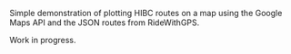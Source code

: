 Simple demonstration of plotting HIBC routes on a map using the Google Maps API and the JSON routes from RideWithGPS.

Work in progress.
